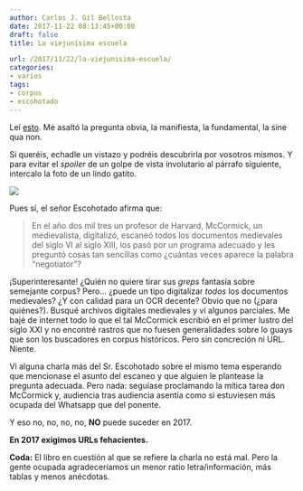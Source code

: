 ```yaml
---
author: Carlos J. Gil Bellosta
date: 2017-11-22 08:13:45+00:00
draft: false
title: La viejunísima escuela

url: /2017/11/22/la-viejunisima-escuela/
categories:
- varios
tags:
- corpus
- escohotado
---
```


Leí [esto](http://parerga-und-paralipomena.blogspot.com.es/2015/06/conferencia-de-antonio-escohotado-los.html). Me asaltó la pregunta obvia, la manifiesta, la fundamental, la sine qua non.

Si queréis, echadle un vistazo y podréis descubrirla por vosotros mismos. Y para evitar el _spoiler_ de un golpe de vista involutario al párrafo siguiente, intercalo la foto de un lindo gatito.

![](/wp-uploads/2017/11/gato.jpg)


Pues sí, el señor Escohotado afirma que:


<blockquote>En el año dos mil tres un profesor de Harvard, McCormick, un medievalista, digitalizó, escaneó todos los documentos medievales del siglo VI al siglo XIII, los pasó por un programa adecuado y les preguntó cosas tan sencillas como ¿cuántas veces aparece la palabra “negotiator”?</blockquote>



¡Superinteresante! ¿Quién no quiere tirar sus _greps_ fantasía sobre semejante corpus? Pero... ¿puede un tipo digitalizar _todos_ los documentos medievales? ¿Y con calidad para un OCR decente? Obvio que no (¿para quiénes?). Busqué archivos digitales medievales y vi algunos parciales. Me bajé de internet todo lo que el tal McCormick escribió en el primer lustro del siglo XXI y no encontré rastros que no fuesen generalidades sobre lo guays que son los buscadores en corpus históricos. Pero sin concreción ni URL. Niente.

Vi alguna charla más del Sr. Escohotado sobre el mismo tema esperando que mencionase el asunto del escaneo y que alguien le plantease la pregunta adecuada. Pero nada: seguíase proclamando la mítica tarea don McCormick y, audiencia tras audiencia asentía como si estuviesen más ocupada del Whatsapp que del ponente.

Y eso no, no, no, no, **NO** puede suceder en 2017.



**En 2017 exigimos URLs fehacientes.**



**Coda:** El libro en cuestión al que se refiere la charla no está mal. Pero la gente ocupada agradeceríamos un menor ratio letra/información, más tablas y menos anécdotas.
